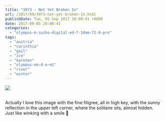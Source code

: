 ```yaml
---
title: "3973 - Not Yet Broken In"
url: /2017/09/3973-not-yet-broken-in.html
publishDate: Tue, 05 Sep 2017 18:00:41 +0000
date: 2017-09-05 20:00:41
categories: 
  - "olympus-m-zuiko-digital-ed-7-14mm-f2-8-pro"
tags: 
  - "austria"
  - "carinthia"
  - "gail"
  - "ice"
  - "karnten"
  - "olympus-om-d-e-m1"
  - "river"
  - "winter"
---
```

<div class="container">
<div class="center"><a target="_blank" href="https://d25zfm9zpd7gm5.cloudfront.net/1200x1200/2017/20170108_134323_lr.jpg"><img class="webfeedsFeaturedVisual" src="https://d25zfm9zpd7gm5.cloudfront.net/0600x0600/2017/20170108_134323_lr.jpg" /></a></div>
</div>
<br />

Actually I love this image with the fine filigree, all in high key, with the sunny reflection in the upper left corner, where the solitaire sits, almost hidden. Just like winking with a smile 🙂
